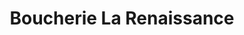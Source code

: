 ---
title: "Boucherie La Renaissance"
url: /saint-pierre-de-chandieu/boucherie-la-renaissance/
shop: boucherie
---